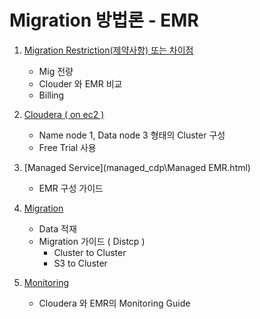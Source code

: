 # Migration 방법론 - EMR

1. [Migration Restriction(제약사항) 또는 차이점](compare_cdp\compare_cdp.html)
   - Mig 전량
   - Clouder 와 EMR 비교
   - Billing

2. [Cloudera ( on ec2 )](./installed_cdp/installed_cdp.html)
   - Name node 1, Data node 3 형태의 Cluster 구성
   - Free Trial 사용
3. [Managed Service](managed_cdp\Managed EMR.html)
   - EMR 구성 가이드
4. [Migration](migration_cdp\migration_cdp.html)
   - Data 적재
   - Migration 가이드 ( Distcp )
     - Cluster to Cluster
     - S3 to Cluster
5. [Monitoring](monitoring_cdp\monitoring_cdp.html)
   - Cloudera 와 EMR의 Monitoring Guide